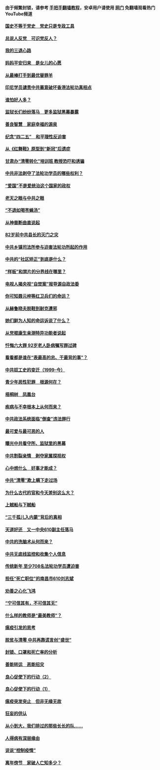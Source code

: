 #### 由于频繁封锁，请参考 [手把手翻墙教程](https://github.com/gfw-breaker/guides/wiki/)，安卓用户请使用 [网门](https://github.com/gfw-breaker/nogfw/blob/master/dl.md?t=05022000) 免翻墙观看热门YouTube频道 

#### [国史不等于党史　党史只是专政工具](../pages/19/424037.md?t=05022000) 

#### [总说人反党　可识党反人？](../pages/19/423820.md?t=05022000) 

#### [我的三退心路](../pages/19/423876.md?t=05022000) 

#### [妈妈平安归来　是女儿的心愿](../pages/19/423947.md?t=05022000) 

#### [从最棒打手到最优替罪羊](../pages/19/423819.md?t=05022000) 

#### [印尼学员谴责中共蓄意破坏香港法轮功真相点](../pages/19/423902.md?t=05022000) 

#### [谁怕好人多？](../pages/19/423774.md?t=05022000) 

#### [监狱长们纷纷落马　更多监狱黑幕暴露](../pages/19/423787.md?t=05022000) 

#### [善良智慧　家庭幸福的源泉](../pages/19/423632.md?t=05022000) 

#### [纪念“四二五”　和平理性反迫害](../pages/19/423660.md?t=05022000) 

#### [从《红舞鞋》原型到“新冠”后遗症](../pages/19/423509.md?t=05022000) 

#### [甘肃办“清零转化”培训班 教授恐吓和诱骗](../pages/19/423498.md?t=05022000) 

#### [中共非法剥夺了法轮功学员的哪些权利？](../pages/19/423392.md?t=05022000) 

#### [“爱国”不是爱统治这个国家的政权](../pages/19/423029.md?t=05022000) 

#### [老天之眼与中共之眼](../pages/19/423378.md?t=05022000) 

#### [“不退如喝苍蝇汤”](../pages/19/423287.md?t=05022000) 

#### [从神兽断曲直说起](../pages/19/423201.md?t=05022000) 

#### [82岁前中共县长的灭门之灾](../pages/19/423055.md?t=05022000) 

#### [中共乡镇司法所参与迫害法轮功所起的作用](../pages/19/423064.md?t=05022000) 

#### [中共的“社区矫正”到底是什么？](../pages/19/422870.md?t=05022000) 

#### [“样板”和禁片的分界线在哪里？](../pages/19/422704.md?t=05022000) 

#### [电视人揭央视“自焚案”报导源自政法委](../pages/19/422770.md?t=05022000) 

#### [你可知聂元梓等红卫兵们的命运？](../pages/19/422848.md?t=05022000) 

#### [从赫鲁晓夫脱鞋到耐克遭邪](../pages/19/422826.md?t=05022000) 

#### [她们鲜为人知的命运诉说了什么？](../pages/19/422754.md?t=05022000) 

#### [从党棍康生亲测特异功能者说起](../pages/19/422657.md?t=05022000) 

#### [忏悔六大罪 92岁老人卧病嘱写罪过碑](../pages/19/422750.md?t=05022000) 

#### [看看都是谁在“表最高的忠、干最背的事”？](../pages/19/422703.md?t=05022000) 

#### [中共奴工史的变迁（1999-今）](../pages/19/422656.md?t=05022000) 

#### [青少年恶性犯罪　根源何在？](../pages/19/422449.md?t=05022000) 

#### [梧桐树　凤凰台](../pages/19/422442.md?t=05022000) 

#### [疾病与不幸根本上从何而来？](../pages/19/422438.md?t=05022000) 

#### [中共政法系统面临“倒查”违法罪行](../pages/19/422497.md?t=05022000) 

#### [最可爱与最可恶的人](../pages/19/422448.md?t=05022000) 

#### [曝光中共看守所、监狱里的黑幕](../pages/19/422390.md?t=05022000) 

#### [中共割裂亲情　剥夺家属探视权](../pages/19/422364.md?t=05022000) 

#### [心中想什么　好事才能成？](../pages/19/422318.md?t=05022000) 

#### [中共“清零”欺上瞒下走过场](../pages/19/422306.md?t=05022000) 

#### [为什么古代的官和今天差别这么大？](../pages/19/422228.md?t=05022000) 

#### [上贼船与下贼船](../pages/19/422276.md?t=05022000) 

#### [“三千孤儿入内蒙”背后的真相](../pages/19/422229.md?t=05022000) 

#### [天道好还　又一中央610副主任落马](../pages/19/422155.md?t=05022000) 

#### [中共的洗脑术从何而来？](../pages/19/422154.md?t=05022000) 

#### [中共无底线监控和收集个人信息](../pages/19/422039.md?t=05022000) 

#### [传统新年 至少708名法轮功学员遭迫害](../pages/19/421946.md?t=05022000) 

#### [担任“死亡职位”的南昌市610刘志斌](../pages/19/421957.md?t=05022000) 

#### [劝善之心化飞鸿](../pages/19/421164.md?t=05022000) 

#### [“宁可信其有，不可信其无”](../pages/19/421691.md?t=05022000) 

#### [什么样的教师是“最美教师”？](../pages/19/421755.md?t=05022000) 

#### [瘟疫引发的思考](../pages/19/421594.md?t=05022000) 

#### [脱贫与清零 中共再靠谎言创“盛世”](../pages/19/421590.md?t=05022000) 

#### [封锁、口罩和死亡率的分析](../pages/19/421495.md?t=05022000) 

#### [善能转运　恶能招灾](../pages/19/421334.md?t=05022000) 

#### [良心促使下的行动（2）](../pages/19/421361.md?t=05022000) 

#### [良心促使下的行动（1）](../pages/19/421302.md?t=05022000) 

#### [瘟疫突发突止　但非无缘无故](../pages/19/421281.md?t=05022000) 

#### [狂妄的供认](../pages/19/421199.md?t=05022000) 

#### [从小到大，我们排过的那些长长的队……](../pages/19/421243.md?t=05022000) 

#### [人得病有深层缘由](../pages/19/420864.md?t=05022000) 

#### [说说“控制疫情”](../pages/19/420831.md?t=05022000) 

#### [离年傍节　家破人亡知多少？](../pages/19/420563.md?t=05022000) 

